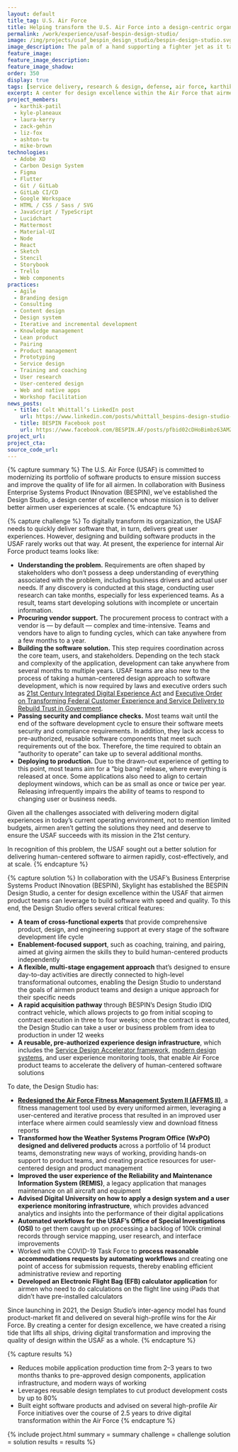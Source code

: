 ```yaml
---
layout: default
title_tag: U.S. Air Force
title: Helping transform the U.S. Air Force into a design-centric organization
permalink: /work/experience/usaf-bespin-design-studio/
image: /img/projects/usaf_bespin_design_studio/bespin-design-studio.svg
image_description: The palm of a hand supporting a fighter jet as it takes off into a blue sky.
feature_image:
feature_image_description:
feature_image_shadow:
order: 350
display: true
tags: [service delivery, research & design, defense, air force, karthik patil, kyle planeaux, laura kerry, zack gehin, liz fox, ashton tu, mike brown]
excerpt: A center for design excellence within the Air Force that airmen can leverage to build useful, usable, and secure software quickly and cost-effectively.
project_members:
  - karthik-patil
  - kyle-planeaux
  - laura-kerry
  - zack-gehin
  - liz-fox
  - ashton-tu
  - mike-brown
technologies:
  - Adobe XD
  - Carbon Design System
  - Figma
  - Flutter
  - Git / GitLab
  - GitLab CI/CD
  - Google Workspace
  - HTML / CSS / Sass / SVG
  - JavaScript / TypeScript
  - Lucidchart
  - Mattermost
  - Material-UI
  - Node
  - React
  - Sketch
  - Stencil
  - Storybook
  - Trello
  - Web components
practices:
  - Agile 
  - Branding design
  - Consulting
  - Content design
  - Design system
  - Iterative and incremental development
  - Knowledge management
  - Lean product
  - Pairing
  - Product management
  - Prototyping
  - Service design
  - Training and coaching
  - User research
  - User-centered design
  - Web and native apps
  - Workshop facilitation
news_posts:
  - title: Colt Whittall’s LinkedIn post
    url: https://www.linkedin.com/posts/whittall_bespins-design-studio-activity-6971094854336471040-tZBP/
  - title: BESPIN Facebook post
    url: https://www.facebook.com/BESPIN.AF/posts/pfbid02cDHoBimbz63AMZopeVys67YGiT91cwfDC2QTxvq8cWKtm3sj1TZx9N7p2Xsq7F3rl
project_url:
project_cta:
source_code_url:
---
```


{% capture summary %}
The U.S. Air Force (USAF) is committed to modernizing its portfolio of software products to ensure mission success and improve the quality of life for all airmen. In collaboration with Business Enterprise Systems Product INnovation (BESPIN), we’ve established the Design Studio, a design center of excellence whose mission is to deliver better airmen user experiences at scale.
{% endcapture %}

{% capture challenge %}
To digitally transform its organization, the USAF needs to quickly deliver software that, in turn, delivers great user experiences. However, designing and building software products in the USAF rarely works out that way. At present, the experience for internal Air Force product teams looks like:
- **Understanding the problem.** Requirements are often shaped by stakeholders who don’t possess a deep understanding of everything associated with the problem, including business drivers and actual user needs. If any discovery is conducted at this stage, conducting user research can take months, especially for less experienced teams. As a result, teams start developing solutions with incomplete or uncertain information.
- **Procuring vendor support.** The procurement process to contract with a vendor is — by default — complex and time-intensive. Teams and vendors have to align to funding cycles, which can take anywhere from a few months to a year.
- **Building the software solution.** This step requires coordination across the core team, users, and stakeholders. Depending on the tech stack and complexity of the application, development can take anywhere from several months to multiple years. USAF teams are also new to the process of taking a human-centered design approach to software development, which is now required by laws and executive orders such as [21st Century Integrated Digital Experience Act](https://digital.gov/resources/21st-century-integrated-digital-experience-act/) and [Executive Order on Transforming Federal Customer Experience and Service Delivery to Rebuild Trust in Government](https://www.whitehouse.gov/briefing-room/presidential-actions/2021/12/13/executive-order-on-transforming-federal-customer-experience-and-service-delivery-to-rebuild-trust-in-government/).
- **Passing security and compliance checks.** Most teams wait until the end of the software development cycle to ensure their software meets security and compliance requirements. In addition, they lack access to pre-authorized, reusable software components that meet such requirements out of the box. Therefore, the time required to obtain an “authority to operate” can take up to several additional months.
- **Deploying to production.** Due to the drawn-out experience of getting to this point, most teams aim for a “big bang” release, where everything is released at once. Some applications also need to align to certain deployment windows, which can be as small as once or twice per year. Releasing infrequently impairs the ability of teams to respond to changing user or business needs.

Given all the challenges associated with delivering modern digital experiences in today’s current operating environment, not to mention limited budgets, airmen aren’t getting the solutions they need and deserve to ensure the USAF succeeds with its mission in the 21st century.

In recognition of this problem, the USAF sought out a better solution for delivering human-centered software to airmen rapidly, cost-effectively, and at scale.
{% endcapture %}

{% capture solution %}
In collaboration with the USAF’s Business Enterprise Systems Product INnovation (BESPIN), Skylight has established the BESPIN Design Studio, a center for design excellence within the USAF that airmen product teams can leverage to build software with speed and quality. To this end, the Design Studio offers several critical features:
- **A team of cross-functional experts** that provide comprehensive product, design, and engineering support at every stage of the software development life cycle
- **Enablement-focused support**, such as coaching, training, and pairing, aimed at giving airmen the skills they to build human-centered products independently
- **A flexible, multi-stage engagement approach** that’s designed to ensure day-to-day activities are directly connected to high-level transformational outcomes, enabling the Design Studio to understand the goals of airmen product teams and design a unique approach for their specific needs 
- **A rapid acquisition pathway** through BESPIN’s Design Studio IDIQ contract vehicle, which allows projects to go from initial scoping to contract execution in three to four weeks; once the contract is executed, the Design Studio can take a user or business problem from idea to production in under 12 weeks
- **A reusable, pre-authorized experience design infrastructure**, which includes the [Service Design Accelerator framework](https://skylight.digital/work/experience/usaf-service-design-capacity-building/), [modern design systems](https://skylight.digital/work/experience/usaf-bespin-design-system/), and user experience monitoring tools, that enable Air Force product teams to accelerate the delivery of human-centered software solutions

To date, the Design Studio has:
- **[Redesigned the Air Force Fitness Management System II (AFFMS II)](https://skylight.digital/work/experience/air-force-fitness-management-system/)**, a fitness management tool used by every uniformed airmen, leveraging a user-centered and iterative process that resulted in an improved user interface where airmen could seamlessly view and download fitness reports
- **Transformed how the Weather Systems Program Office (WxPO) designed and delivered products** across a portfolio of 14 product teams, demonstrating new ways of working, providing hands-on support to product teams, and creating practice resources for user-centered design and product management 
- **Improved the user experience of the Reliability and Maintenance Information System (REMIS)**, a legacy application that manages maintenance on all aircraft and equipment
- **Advised Digital University on how to apply a design system and a user experience monitoring infrastructure**, which provides advanced analytics and insights into the performance of their digital applications
- **Automated workflows for the USAF’s Office of Special Investigations (OSI)** to get them caught up on processing a backlog of 100k criminal records through service mapping, user research, and interface improvements
- Worked with the COVID-19 Task Force to **process reasonable accommodations requests by automating workflows** and creating one point of access for submission requests, thereby enabling efficient administrative review and reporting
- **Developed an Electronic Flight Bag (EFB) calculator application** for airmen who need to do calculations on the flight line using iPads that didn’t have pre-installed calculators

Since launching in 2021, the Design Studio’s inter-agency model has found product-market fit and delivered on several high-profile wins for the Air Force. By creating a center for design excellence, we have created a rising tide that lifts all ships, driving digital transformation and improving the quality of design within the USAF as a whole.
{% endcapture %}

{% capture results %}
- Reduces mobile application production time from 2–3 years to two months thanks to pre-approved design components, application infrastructure, and modern ways of working
- Leverages reusable design templates to cut product development costs by up to 80%
- Built eight software products and advised on several high-profile Air Force initiatives over the course of 2.5 years to drive digital transformation within the Air Force
{% endcapture %}

{% include project.html
  summary = summary
  challenge = challenge
  solution = solution
  results = results
%}
